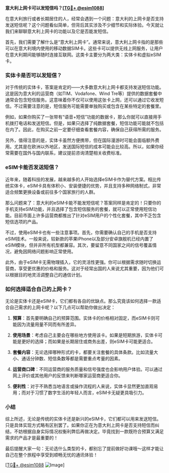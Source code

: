 **意大利上网卡可以发短信吗？[[TG💪+ @esim1088](https://t.me/s/esim1088)]**

在意大利旅行或者长期居住的人，经常会遇到一个问题：意大利的上网卡是否支持发送短信呢？这个问题看似简单，但背后其实涉及不少细节和实际体验。今天就让我们来聊聊意大利上网卡的功能以及它是否能发短信。

首先，我们需要了解什么是“意大利上网卡”。通常来说，意大利上网卡指的是那些可以在意大利境内使用的移动数据SIM卡。这些卡可以提供无线上网服务，让用户在意大利期间能够随时连接互联网。这类卡主要分为两大类：实体卡和虚拟eSIM卡。

### 实体卡是否可以发短信？

对于传统的实体卡，答案是肯定的——大多数意大利上网卡都支持发送短信功能。这是因为意大利的运营商（如TIM、Vodafone、Wind Tre等）提供的数据套餐中通常会包含短信服务。这意味着你不仅可以使用这张卡上网，还可以通过它收发短信。不过需要注意的是，短信服务可能需要单独购买或包含在某些特定的套餐里。

例如，如果你购买了一张带有“语音+短信”功能的数据卡，那么你就可以直接用手机拨打电话和发送短信。但是，如果只选择了纯数据套餐，短信功能可能就不包括在内了。因此，在购买之前一定要仔细查看套餐内容，确保自己获得所需的服务。

另外，值得注意的是，实体卡虽然方便携带，但在国际漫游时可能会面临额外费用。尤其是在欧洲以外地区，发送国际短信的成本可能会比较高。所以，如果你经常需要在国外与国内联系，建议提前咨询清楚相关收费标准。

### eSIM卡能否发送短信？

近年来，随着科技的发展，越来越多的人开始选择eSIM卡作为替代方案。相比传统实体卡，eSIM卡具有体积小、安装便捷的优势，并且支持多种网络制式，非常适合频繁更换设备或前往多个国家旅行的人群。

那么问题来了：意大利的eSIM卡能不能发短信呢？答案同样是肯定的！只要你的手机支持eSIM功能，并且选择了包含短信服务的套餐，就可以正常使用短信功能。目前市面上许多运营商都推出了针对eSIM用户的个性化套餐，其中不乏包含短信选项的产品。

不过，使用eSIM卡也有一些注意事项。首先，你需要确认自己的手机是否支持eSIM技术。一般来说，较新款的苹果iPhone以及部分安卓旗舰机已经内置了eSIM模块，但并非所有机型都兼容。其次，要留意不同国家之间的信号覆盖情况，避免因网络问题影响正常使用。

此外，由于eSIM卡无需物理插入，它的灵活性更强。你可以根据需求随时切换运营商，享受更优惠的价格和服务。这对于经常出国的人来说尤其重要，因为他们可以根据目的地灵活调整自己的通信计划。

### 如何选择适合自己的上网卡？

无论是实体卡还是eSIM卡，它们都有各自的优缺点。那么究竟该如何选择一款适合自己需求的上网卡呢？以下几点可以帮助你做出决定：

1. **预算**：首先要明确自己的预算范围。实体卡的价格相对固定，而eSIM卡则可能因为流量用量不同而有所差异。
   
2. **使用场景**：考虑自己主要会在哪些地方使用该卡。如果是短期旅游，实体卡可能是更好的选择；而如果是长期居住或商务出差，则eSIM卡可能更适合。

3. **套餐内容**：无论选择哪种形式的卡，都要关注套餐的具体条款。比如流量大小、通话分钟数、短信条数等都是需要重点考量的因素。

4. **运营商口碑**：不同运营商的服务质量和信号强度也会影响用户体验。可以通过网上评价或其他用户的反馈来判断哪家运营商更适合你。

5. **便利性**：对于不熟悉当地语言或操作流程的人来说，实体卡显然更加直观易用；而对于习惯了数字生活的年轻人而言，eSIM卡无疑更具吸引力。

### 小结

综上所述，无论是传统的实体卡还是新兴的eSIM卡，它们都可以用来发送短信。只是具体实现方式略有区别罢了。如果你正在为意大利上网卡是否支持短信而纠结，不妨根据自身实际情况权衡利弊后再做决定。毕竟找到一款既符合预算又满足需求的产品才是最重要的！

最后提醒大家一句：无论选什么类型的卡，都别忘了提前做好功课哦～这样才能让自己在整个旅程中享受到顺畅无忧的通讯体验！

[[TG💪+ @esim1088](https://t.me/s/esim1088) ![Image](https://i.postimg.cc/4NQfJmqS/Snipaste-2025-05-13-00-14-12.png)]